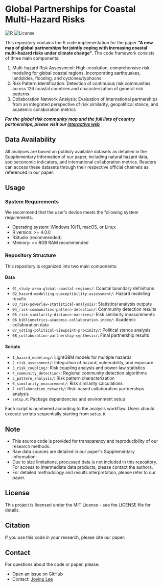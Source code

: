 # Global Partnerships for Coastal Multi-Hazard Risks

![R](https://img.shields.io/badge/R-%3E%3D4.0.0-blue)
![License](https://img.shields.io/badge/License-MIT-green)

This repository contains the R code implementation for the paper **"A new map of global partnerships for jointly coping with increasing coastal multi-hazard risks under climate change"**. The code framework consists of three main components:

1. Multi-hazard Risk Assessment: High-resolution, comprehensive risk modeling for global coastal regions, incorporating earthquakes, landslides, flooding, and cyclones/typhoons
2. Risk Pattern Identification: Detection of continuous risk communities across 126 coastal countries and characterization of general risk patterns
3. Collaboration Network Analysis: Evaluation of international partnerships from an integrated perspective of risk similarity, geopolitical stance, and academic collaboration metrics

**_For the global risk community map and the full lists of country partnerships, please visit our <span style="color: #4A90E2">[interactive web](https://joyingl.github.io/cmhr/)</span>_**

## Data Availability

All analyses are based on publicly available datasets as detailed in the Supplementary Information of our paper, including natural hazard data, socioeconomic indicators, and international collaboration metrics. Readers can access these datasets through their respective official channels as referenced in our paper.

## Usage

### System Requirements

We recommend that the user's device meets the following system requirements.
- Operating system: Windows 10/11, macOS, or Linux
- R version: >= 4.0.0
- RStudio (recommended)
- Memory: >= 8GB RAM recommended

### Repository Structure

This repository is organized into two main components:

#### Data

- `01_study-area-global-coastal-regions/`: Coastal boundary definitions
- `02_hazard-modelling-susceptibility-assessment/`: Hazard modeling results
- `03_risk-powerlaw-statistical-analysis/`: Statistical analysis outputs
- `04_risk-communities-pattern-detection/`: Community detection results
- `05_risk-similarity-distance-matrices/`: Risk similarity measurements
- `06_bibliometrics-academic-collaboration-index/`: Academic collaboration data
- `07_voting-political-viewpoint-proximity/`: Political stance analysis
- `08_collaboration-partnership-synthesis/`: Final partnership results

#### Scripts

- `1_hazard_modeling/`: LightGBM models for multiple hazards
- `2_risk_assessment/`: Integration of hazard, vulnerability, and exposure
- `3_risk_coupling/`: Risk coupling analysis and power-law statistics
- `4_community_detection/`: Regional community detection algorithms
- `5_pattern_analysis/`: Risk pattern characterization
- `6_similarity_measurement/`: Risk similarity calculations
- `7_collaboration_network/`: Risk-based collaboration partnerships analysis
- `setup.R`: Package dependencies and environment setup

Each script is numbered according to the analysis workflow. Users should execute scripts sequentially starting from `setup.R`.

## Note

- This source code is provided for transparency and reproducibility of our research methods. 
- Raw data sources are detailed in our paper's Supplementary Information.
- Due to size limitations, processed data is not included in this repository. For access to intermediate data products, please contact the authors.
- For detailed methodology and results interpretation, please refer to our paper.

## License

This project is licensed under the MIT License - see the LICENSE file for details.

## Citation

If you use this code in your research, please cite our paper:

## Contact

For questions about the code or paper, please:
- Open an issue on GitHub
- Contact: [Joying Lee](mailto:joyinghua@gmail.com)
